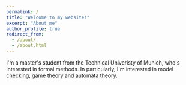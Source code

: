 ```yaml
---
permalink: /
title: "Welcome to my website!"
excerpt: "About me"
author_profile: true
redirect_from: 
  - /about/
  - /about.html
---
```


I'm a master's student from the Technical Univeristy of Munich, who's interested in formal methods. In particularly, I'm interested in model checking, game theory and automata theory.